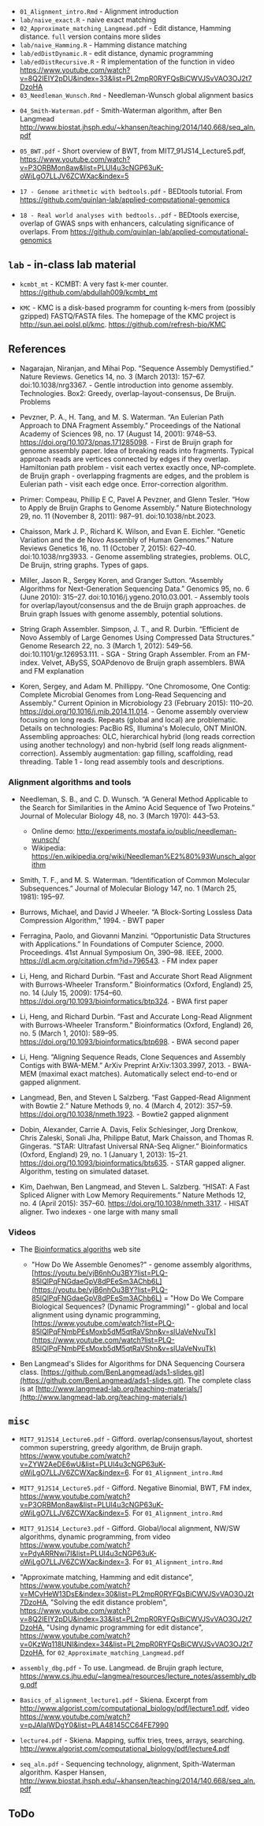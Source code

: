 + `01_Alignment_intro.Rmd` - Alignment introduction
+ `lab/naive_exact.R` - naive exact matching  
+ `02_Approximate_matching_Langmead.pdf` - Edit distance, Hamming distance. `full` version contains more slides
+ `lab/naive_Hamming.R` - Hamming distance matching  
+ `lab/edDistDynamic.R` - edit distance, dynamic programming  
+ `lab/edDistRecursive.R` - R implementation of the function in video https://www.youtube.com/watch?v=8Q2IEIY2pDU&index=33&list=PL2mpR0RYFQsBiCWVJSvVAO3OJ2t7DzoHA
+ `03_Needleman_Wunsch.Rmd` - Needleman-Wunsch global alignment basics

- `04_Smith-Waterman.pdf` - Smith-Waterman algorithm, after Ben Langmead http://www.biostat.jhsph.edu/~khansen/teaching/2014/140.668/seq_aln.pdf

- `05_BWT.pdf` - Short overview of BWT, from MIT7_91JS14_Lecture5.pdf, https://www.youtube.com/watch?v=P3ORBMon8aw&list=PLUl4u3cNGP63uK-oWiLgO7LLJV6ZCWXac&index=5

- `17 - Genome arithmetic with bedtools.pdf` - BEDtools tutorial. From https://github.com/quinlan-lab/applied-computational-genomics
- `18 - Real world analyses with bedtools..pdf` - BEDtools exercise, overlap of GWAS snps with enhancers, calculating significance of overlaps. From https://github.com/quinlan-lab/applied-computational-genomics


## `lab` - in-class lab material

- `kcmbt_mt` - KCMBT: A very fast k-mer counter. https://github.com/abdullah009/kcmbt_mt

- `KMC` - KMC is a disk-based programm for counting k-mers from (possibly gzipped) FASTQ/FASTA files. The homepage of the KMC project is http://sun.aei.polsl.pl/kmc. https://github.com/refresh-bio/KMC


## References

- Nagarajan, Niranjan, and Mihai Pop. “Sequence Assembly Demystified.” Nature Reviews. Genetics 14, no. 3 (March 2013): 157–67. doi:10.1038/nrg3367. - Gentle introduction into genome assembly. Technologies. Box2: Greedy, overlap-layout-consensus, De Bruijn. Problems

- Pevzner, P. A., H. Tang, and M. S. Waterman. “An Eulerian Path Approach to DNA Fragment Assembly.” Proceedings of the National Academy of Sciences 98, no. 17 (August 14, 2001): 9748–53. https://doi.org/10.1073/pnas.171285098. - First de Bruijn graph for genome assembly paper. Idea of breaking reads into fragments. Typical approach reads are vertices connected by edges if they overlap. Hamiltonian path problem - visit each vertex exactly once, NP-complete. de Bruijn graph - overlapping fragments are edges, and the problem is Eulerian path - visit each edge once. Error-correction algorithm.

- Primer: Compeau, Phillip E C, Pavel A Pevzner, and Glenn Tesler. “How to Apply de Bruijn Graphs to Genome Assembly.” Nature Biotechnology 29, no. 11 (November 8, 2011): 987–91. doi:10.1038/nbt.2023.  

- Chaisson, Mark J. P., Richard K. Wilson, and Evan E. Eichler. “Genetic Variation and the de Novo Assembly of Human Genomes.” Nature Reviews Genetics 16, no. 11 (October 7, 2015): 627–40. doi:10.1038/nrg3933. - Genome assembling strategies, problems. OLC, De Bruijn, string graphs. Types of gaps. 

- Miller, Jason R., Sergey Koren, and Granger Sutton. “Assembly Algorithms for Next-Generation Sequencing Data.” Genomics 95, no. 6 (June 2010): 315–27. doi:10.1016/j.ygeno.2010.03.001. - Assembly tools for overlap/layout/consensus and the de Bruijn graph approaches. de Bruin graph Issues with genome assembly, potential solutions.

- String Graph Assembler. Simpson, J. T., and R. Durbin. “Efficient de Novo Assembly of Large Genomes Using Compressed Data Structures.” Genome Research 22, no. 3 (March 1, 2012): 549–56. doi:10.1101/gr.126953.111. - SGA - String Graph Assembler. From an FM-index. Velvet, ABySS, SOAPdenovo de Bruijn graph assemblers. BWA and FM explanation

- Koren, Sergey, and Adam M. Phillippy. “One Chromosome, One Contig: Complete Microbial Genomes from Long-Read Sequencing and Assembly.” Current Opinion in Microbiology 23 (February 2015): 110–20. https://doi.org/10.1016/j.mib.2014.11.014. - Genome assembly overview focusing on long reads. Repeats (global and local) are problematic. Details on technologies: PacBio RS, Illumina's Moleculo, ONT MinION. Assembling approaches: OLC, hierarchical hybrid (long reads correction using another technology) and non-hybrid (self long reads alignment-correction). Assembly augmentation: gap filling, scaffolding, read threading. Table 1 - long read assembly tools and descriptions.

### Alignment algorithms and tools

- Needleman, S. B., and C. D. Wunsch. “A General Method Applicable to the Search for Similarities in the Amino Acid Sequence of Two Proteins.” Journal of Molecular Biology 48, no. 3 (March 1970): 443–53.
    - Online demo: http://experiments.mostafa.io/public/needleman-wunsch/
    - Wikipedia: https://en.wikipedia.org/wiki/Needleman%E2%80%93Wunsch_algorithm

- Smith, T. F., and M. S. Waterman. “Identification of Common Molecular Subsequences.” Journal of Molecular Biology 147, no. 1 (March 25, 1981): 195–97.

- Burrows, Michael, and David J Wheeler. “A Block-Sorting Lossless Data Compression Algorithm,” 1994. - BWT paper

- Ferragina, Paolo, and Giovanni Manzini. “Opportunistic Data Structures with Applications.” In Foundations of Computer Science, 2000. Proceedings. 41st Annual Symposium On, 390–98. IEEE, 2000. https://dl.acm.org/citation.cfm?id=796543. - FM index paper

- Li, Heng, and Richard Durbin. “Fast and Accurate Short Read Alignment with Burrows-Wheeler Transform.” Bioinformatics (Oxford, England) 25, no. 14 (July 15, 2009): 1754–60. https://doi.org/10.1093/bioinformatics/btp324. - BWA first paper

- Li, Heng, and Richard Durbin. “Fast and Accurate Long-Read Alignment with Burrows-Wheeler Transform.” Bioinformatics (Oxford, England) 26, no. 5 (March 1, 2010): 589–95. https://doi.org/10.1093/bioinformatics/btp698. - BWA second paper

- Li, Heng. “Aligning Sequence Reads, Clone Sequences and Assembly Contigs with BWA-MEM.” ArXiv Preprint ArXiv:1303.3997, 2013. - BWA-MEM (maximal exact matches). Automatically select end-to-end or gapped alignment.

- Langmead, Ben, and Steven L Salzberg. “Fast Gapped-Read Alignment with Bowtie 2.” Nature Methods 9, no. 4 (March 4, 2012): 357–59. https://doi.org/10.1038/nmeth.1923. - Bowtie2 gapped alignment

- Dobin, Alexander, Carrie A. Davis, Felix Schlesinger, Jorg Drenkow, Chris Zaleski, Sonali Jha, Philippe Batut, Mark Chaisson, and Thomas R. Gingeras. “STAR: Ultrafast Universal RNA-Seq Aligner.” Bioinformatics (Oxford, England) 29, no. 1 (January 1, 2013): 15–21. https://doi.org/10.1093/bioinformatics/bts635. - STAR gapped aligner. Algorithm, testing on simulated dataset.

- Kim, Daehwan, Ben Langmead, and Steven L. Salzberg. “HISAT: A Fast Spliced Aligner with Low Memory Requirements.” Nature Methods 12, no. 4 (April 2015): 357–60. https://doi.org/10.1038/nmeth.3317. - HISAT aligner. Two indexes - one large with many small


### Videos

- The [Bioinformatics algoriths](http://bioinformaticsalgorithms.com/index.htm) web site
    - "How Do We Assemble Genomes?" - genome assembly algorithms, [https://youtu.be/vjB6nhOu3BY?list=PLQ-85lQlPqFNGdaeGpV8dPEeSm3AChb6L](https://youtu.be/vjB6nhOu3BY?list=PLQ-85lQlPqFNGdaeGpV8dPEeSm3AChb6L)
    = "How Do We Compare Biological Sequences? (Dynamic Programming)" - global and local alignment using dynamic programming, [https://www.youtube.com/watch?list=PLQ-85lQlPqFNmbPEsMoxb5dM5qtRaVShn&v=slUaVeNvuTk](https://www.youtube.com/watch?list=PLQ-85lQlPqFNmbPEsMoxb5dM5qtRaVShn&v=slUaVeNvuTk)

- Ben Langmead's Slides for Algorithms for DNA Sequencing Coursera class. [https://github.com/BenLangmead/ads1-slides.git](https://github.com/BenLangmead/ads1-slides.git). The complete class is at [http://www.langmead-lab.org/teaching-materials/](http://www.langmead-lab.org/teaching-materials/)


## `misc`

- `MIT7_91JS14_Lecture6.pdf` - Gifford. overlap/consensus/layout, shortest common superstring, greedy algorithm, de Bruijn graph. https://www.youtube.com/watch?v=ZYW2AeDE6wU&list=PLUl4u3cNGP63uK-oWiLgO7LLJV6ZCWXac&index=6. For `01_Alignment_intro.Rmd`

- `MIT7_91JS14_Lecture5.pdf` - Gifford. Negative Binomial, BWT, FM index, https://www.youtube.com/watch?v=P3ORBMon8aw&list=PLUl4u3cNGP63uK-oWiLgO7LLJV6ZCWXac&index=5. For `01_Alignment_intro.Rmd`

- `MIT7_91JS14_Lecture3.pdf` - Gifford. Global/local alignment, NW/SW algorithms, dynamic programming, from video https://www.youtube.com/watch?v=PdyARRNwi7I&list=PLUl4u3cNGP63uK-oWiLgO7LLJV6ZCWXac&index=3. For `01_Alignment_intro.Rmd`

- "Approximate matching, Hamming and edit distance", https://www.youtube.com/watch?v=MCvHeW13DsE&index=30&list=PL2mpR0RYFQsBiCWVJSvVAO3OJ2t7DzoHA, "Solving the edit distance problem", https://www.youtube.com/watch?v=8Q2IEIY2pDU&index=33&list=PL2mpR0RYFQsBiCWVJSvVAO3OJ2t7DzoHA, "Using dynamic programming for edit distance", https://www.youtube.com/watch?v=0KzWq118UNI&index=34&list=PL2mpR0RYFQsBiCWVJSvVAO3OJ2t7DzoHA, for `02_Approximate_matching_Langmead.pdf`

- `assembly_dbg.pdf` - To use. Langmead. de Brujin graph lecture, https://www.cs.jhu.edu/~langmea/resources/lecture_notes/assembly_dbg.pdf

- `Basics_of_alignment_lecture1.pdf` - Skiena. Excerpt from http://www.algorist.com/computational_biology/pdf/lecture1.pdf, video https://www.youtube.com/watch?v=pJAIalWDgY0&list=PLA48145CC64FE7990

- `lecture4.pdf` - Skiena. Mapping, suffix tries, trees, arrays, searching. http://www.algorist.com/computational_biology/pdf/lecture4.pdf

- `seq_aln.pdf` - Sequencing technology, alignment, Spith-Waterman algorithm. Kasper Hansen, http://www.biostat.jhsph.edu/~khansen/teaching/2014/140.668/seq_aln.pdf


## ToDo



